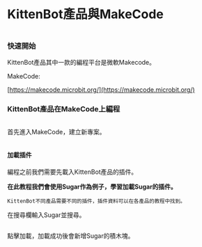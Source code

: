 # KittenBot產品與MakeCode

<figure><img src="https://kittenbothk.readthedocs.io/en/latest/_images/RE25mkU.png" alt=""><figcaption></figcaption></figure>

### 快速開始

KittenBot產品其中一款的編程平台是微軟Makecode。

MakeCode:

[https://makecode.microbit.org/](https://makecode.microbit.org/)

### KittenBot產品在MakeCode上編程

<figure><img src="https://kittenbothk.readthedocs.io/en/latest/_images/mcbanner3.png" alt=""><figcaption></figcaption></figure>

首先進入MakeCode，建立新專案。

<figure><img src="https://kittenbothk.readthedocs.io/en/latest/_images/02_01.png" alt=""><figcaption></figcaption></figure>

#### 加載插件

編程之前我們需要先載入KittenBot產品的插件。

**在此教程我們會使用Sugar作為例子，學習加載Sugar的插件。**

```
KittenBot不同產品需要不同的插件，插件資料可以在各產品的教程中找到。
```

在搜尋欄輸入Sugar並搜尋。

<figure><img src="https://kittenbothk.readthedocs.io/en/latest/_images/sugar_search.gif" alt=""><figcaption></figcaption></figure>

點擊加載，加載成功後會新增Sugar的積木塊。
